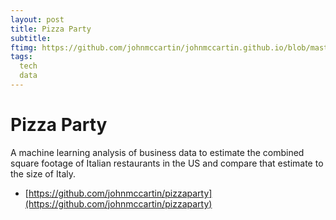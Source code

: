```yaml
---
layout: post
title: Pizza Party
subtitle: 
ftimg: https://github.com/johnmccartin/johnmccartin.github.io/blob/master/img/pizzaparty/meltypizza.jpg?raw=true
tags:
  tech
  data
---
```


# Pizza Party

A machine learning analysis of business data to estimate the combined square footage of Italian restaurants in the US and compare that estimate to the size of Italy.
* [https://github.com/johnmccartin/pizzaparty](https://github.com/johnmccartin/pizzaparty) 
